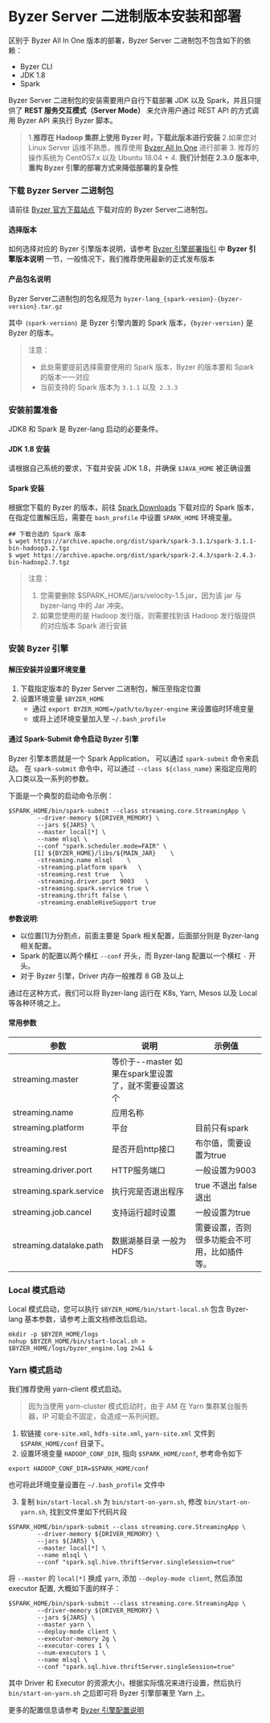 # Byzer Server 二进制版本安装和部署


区别于 Byzer All In One 版本的部署，Byzer Server 二进制包不包含如下的依赖：
- Byzer CLI
- JDK 1.8
- Spark 

Byzer Server 二进制包的安装需要用户自行下载部署 JDK 以及 Spark，并且只提供了 **REST 服务交互模式（Server Mode）** 来允许用户通过 REST API 的方式调用 Byzer API 来执行 Byzer 脚本。

> 1.**推荐在 Hadoop 集群上使用 Byzer 时，下载此版本进行安装**
> 2.如果您对 Linux Server 运维不熟悉，推荐使用 [Byzer All In One](/byzer-lang/zh-cn/installation/server/byzer-all-in-one-deployment.md) 进行部署
> 3. 推荐的操作系统为 CentOS7.x 以及 Ubuntu 18.04 +
> 4. **我们计划在 2.3.0 版本中, 重构 Byzer 引擎的部署方式来降低部署的复杂性**

### 下载 Byzer Server 二进制包

请前往 [Byzer 官方下载站点](https://download.byzer.org/byzer/) 下载对应的 Byzer Server二进制包。

#### 选择版本
如何选择对应的 Byzer 引擎版本说明，请参考 [Byzer 引擎部署指引](/byzer-lang/zh-cn/installation/README.md) 中 **Byzer 引擎版本说明** 一节，一般情况下，我们推荐使用最新的正式发布版本

#### 产品包名说明

Byzer Server二进制包的包名规范为 `byzer-lang_{spark-vesion}-{byzer-version}.tar.gz`

其中 `｛spark-version｝` 是 Byzer 引擎内置的 Spark 版本，`{byzer-version}` 是 Byzer 的版本。

> 注意：
> - 此处需要提前选择需要使用的 Spark 版本，Byzer 的版本要和 Spark 的版本一一对应
> - 当前支持的 Spark 版本为 `3.1.1` 以及` 2.3.3`


### 安装前置准备

JDK8 和 Spark 是 Byzer-lang 启动的必要条件。


#### JDK 1.8 安装

请根据自己系统的要求，下载并安装 JDK 1.8，并确保 `$JAVA_HOME` 被正确设置

#### Spark 安装

根据您下载的 Byzer 的版本，前往 [Spark Downloads](https://spark.apache.org/downloads.html) 下载对应的 Spark 版本，在指定位置解压后，需要在 `bash_profile` 中设置 `SPARK_HOME` 环境变量。

```
## 下载合适的 Spark 版本
$ wget https://archive.apache.org/dist/spark/spark-3.1.1/spark-3.1.1-bin-hadoop3.2.tgz
$ wget https://archive.apache.org/dist/spark/spark-2.4.3/spark-2.4.3-bin-hadoop2.7.tgz
```

> 注意：
> 1. 您需要删除 $SPARK_HOME/jars/velocity-1.5.jar，因为该 jar 与 byzer-lang 中的 Jar 冲突。
> 2. 如果您使用的是 Hadoop 发行版，则需要找到该 Hadoop 发行版提供的对应版本 Spark 进行安装



### 安装 Byzer 引擎

#### 解压安装并设置环境变量
1. 下载指定版本的 Byzer Server 二进制包，解压至指定位置
2. 设置环境变量 `$BYZER_HOME`
    - 通过 `export BYZER_HOME=/path/to/byzer-engine` 来设置临时环境变量
    - 或将上述环境变量加入至 `~/.bash_profile` 


#### 通过 Spark-Submit 命令启动 Byzer 引擎
Byzer 引擎本质就是一个 Spark Application， 可以通过 `spark-submit` 命令来启动。
在 `spark-submit` 命令中，可以通过 `--class ${class_name}` 来指定应用的入口类以及一系列的参数。

下面是一个典型的启动命令示例：

```shell
$SPARK_HOME/bin/spark-submit --class streaming.core.StreamingApp \
        --driver-memory ${DRIVER_MEMORY} \
        --jars ${JARS} \
        --master local[*] \
        --name mlsql \        
        --conf "spark.scheduler.mode=FAIR" \
       [1] ${BYZER_HOME}/libs/${MAIN_JAR}    \ 
        -streaming.name mlsql    \
        -streaming.platform spark   \
        -streaming.rest true   \
        -streaming.driver.port 9003   \
        -streaming.spark.service true \
        -streaming.thrift false \
        -streaming.enableHiveSupport true
```

**参数说明**:
- 以位置[1]为分割点，前面主要是 Spark 相关配置，后面部分则是 Byzer-lang 相关配置。
- Spark 的配置以两个横杠 `--conf` 开头，而 Byzer-lang 配置以一个横杠 `-` 开头。
- 对于 Byzer 引擎，Driver 内存一般推荐 8 GB 及以上

通过在这种方式，我们可以将 Byzer-lang 运行在 K8s, Yarn, Mesos 以及 Local 等各种环境之上。


#### 常用参数

| 参数 | 说明 | 示例值 |
|----|----|-----|
|  streaming.master  |  等价于--master 如果在spark里设置了，就不需要设置这个|     |
|  streaming.name  |  应用名称  |     |
|  streaming.platform  |  平台 |  目前只有spark   |
|  streaming.rest  |  是否开启http接口 |   布尔值，需要设置为true  |
|  streaming.driver.port | HTTP服务端口 |  一般设置为9003  |
|  streaming.spark.service  | 执行完是否退出程序 |  true 不退出  false 退出  |
|  streaming.job.cancel | 支持运行超时设置 |  一般设置为true  |
|  streaming.datalake.path | 数据湖基目录 一般为HDFS |  需要设置，否则很多功能会不可用，比如插件等。 |


### Local 模式启动

Local 模式启动，您可以执行 `$BYZER_HOME/bin/start-local.sh` 包含 Byzer-lang 基本参数，请参考上面文档修改后启动。 

```shell
mkdir -p $BYZER_HOME/logs
nohup $BYZER_HOME/bin/start-local.sh > $BYZER_HOME/logs/byzer_engine.log 2>&1 &
```

### Yarn 模式启动

我们推荐使用 yarn-client 模式启动。

> 因为当使用 yarn-cluster 模式启动时，由于 AM 在 Yarn 集群某台服务器，IP 可能会不固定，会造成一系列问题。

1. 软链接 `core-site.xml`, `hdfs-site.xml`, `yarn-site.xml` 文件到 `$SPARK_HOME/conf` 目录下。
2. 设置环境变量 `HADOOP_CONF_DIR`, 指向 `$SPARK_HOME/conf`, 参考命令如下

```shell 
export HADOOP_CONF_DIR=$SPARK_HOME/conf 
```
也可将此环境变量设置在 `~/.bash_profile` 文件中

3. 复制 `bin/start-local.sh` 为 `bin/start-on-yarn.sh`, 修改 `bin/start-on-yarn.sh`, 找到文件里如下代码片段

```shell
$SPARK_HOME/bin/spark-submit --class streaming.core.StreamingApp \
        --driver-memory ${DRIVER_MEMORY} \
        --jars ${JARS} \
        --master local[*] \
        --name mlsql \
        --conf "spark.sql.hive.thriftServer.singleSession=true" 
```

将 `--master` 的 `local[*]` 换成 `yarn`, 添加 `--deploy-mode client`, 然后添加 executor 配置, 大概如下面的样子：

```shell
$SPARK_HOME/bin/spark-submit --class streaming.core.StreamingApp \
        --driver-memory ${DRIVER_MEMORY} \
        --jars ${JARS} \
        --master yarn \
        --deploy-mode client \
        --executor-memory 2g \
        --executor-cores 1 \
        --num-executors 1 \
        --name mlsql \
        --conf "spark.sql.hive.thriftServer.singleSession=true" 
```

其中 Driver 和 Executor 的资源大小，根据实际情况来进行设置，然后执行 `bin/start-on-yarn.sh` 之后即可将 Byzer 引擎部署至 Yarn 上。

更多的配置信息请参考 [Byzer 引擎配置说明](/byzer-lang/zh-cn/installation/configuration/byzer-lang-configuration.md) 
